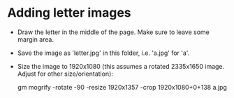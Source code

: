 Adding letter images
====================

* Draw the letter in the middle of the page. Make sure to leave some margin area.

* Save the image as 'letter.jpg' in this folder, i.e. 'a.jpg' for 'a'.

* Size the image to 1920x1080 (this assumes a rotated 2335x1650 image. Adjust for other size/orientation):

    gm mogrify -rotate -90 -resize 1920x1357 -crop 1920x1080+0+138 a.jpg



